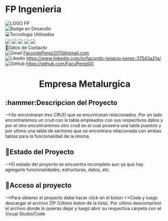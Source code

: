 # FP Ingenieria
![LOGO FP](https://github.com/FacuPerez00/PARCIAL1/assets/128317077/dc1886b8-b45b-4dde-809b-23b65815ad8a) <br>
![Badge en Desarollo](https://img.shields.io/badge/STATUS-EN%20DESAROLLO-green) <br>
💻Tecnologia Utilizadas <br>
![](https://img.shields.io/badge/C%23-239120?style=for-the-badge&logo=c-sharp&logoColor=white)
![](https://img.shields.io/badge/HTML5-E34F26?style=for-the-badge&logo=html5&logoColor=white)
![](https://img.shields.io/badge/CSS-239120?&style=for-the-badge&logo=css3&logoColor=white)
![](https://img.shields.io/badge/.NET-5C2D91?style=for-the-badge&logo=.net&logoColor=white)
![](https://img.shields.io/badge/JavaScript-F7DF1E?style=for-the-badge&logo=javascript&logoColor=black) <br>
📱Datos de Contacto <br>
![Gmail](https://img.shields.io/badge/Gmail-D14836?style=for-the-badge&logo=gmail&logoColor=white) FacundoPerez2013@gmail.com <br>
![Likedin](https://img.shields.io/badge/LinkedIn-0077B5?style=for-the-badge&logo=linkedin&logoColor=white) https://www.linkedin.com/in/facundo-ignacio-perez-37543a21a/ <br>
![GitHub](https://img.shields.io/badge/GitHub-100000?style=for-the-badge&logo=github&logoColor=white) https://github.com/FacuPerez00
<h1 align="center"> Empresa Metalurgica </h1>
<h2 align="left"> :hammer:Descripcion del Proyecto </h2>
-->Se encontraran tres CRUD que se encontraran relacionados. Por un lado encontraremos un crud con la tabla empleados con sus respectivos datos y por el otro encontraremos otro crud en el cual poseera una tabla puestos y por ultimo una tabla de sectores que se encontrara relacionada con ambas tablas para la funcionalidad de la misma. <br>
<h2 align="left"> 🚧Estado del Proyecto </h2>
-->El estado del proyecto se encuentra incompleto aun ya que hay agregarle funcionalidades, estructuras, datos, etc.
<h2 align="left"> 📂Acceso al proyecto </h2>
-->Para obtener el proyecto debe hacer click en el boton <>Code y luego descargar el archivo ZIP (Ultimo boton de la lista). Por ultimo descomprimir el archivo donde lo quieras dejar y luego abrir su respectiva carpeta con el Visual Studio/Code




	



